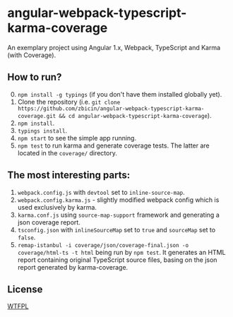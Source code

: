 # angular-webpack-typescript-karma-coverage
An exemplary project using Angular 1.x, Webpack, TypeScript and Karma (with Coverage).

## How to run?
0. `npm install -g typings` (if you don't have them installed globally yet).
1. Clone the repository (i.e. `git clone https://github.com/zbicin/angular-webpack-typescript-karma-coverage.git && cd angular-webpack-typescript-karma-coverage`).
2. `npm install`.
3. `typings install`.
4. `npm start` to see the simple app running.
5. `npm test` to run karma and generate coverage tests. The latter are located in the `coverage/` directory.

## The most interesting parts:
1. `webpack.config.js` with `devtool` set to `inline-source-map`.
2. `webpack.config.karma.js` - slightly modified webpack config which is used exclusively by karma.
3. `karma.conf.js` using `source-map-support` framework and generating a json coverage report.
4. `tsconfig.json` with `inlineSourceMap` set to `true` and `sourceMap` set to `false`.
5. `remap-istanbul -i coverage/json/coverage-final.json -o coverage/html-ts -t html` being run by `npm test`. It generates an HTML report containing original TypeScript source files, basing on the json report generated by karma-coverage.

## License
[WTFPL](http://www.wtfpl.net/)


